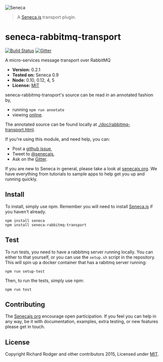 ![Seneca](http://senecajs.org/files/assets/seneca-logo.png)
> A [Seneca.js][] transport plugin.

# seneca-rabbitmq-transport
[![Build Status][travis-badge]][travis-url]
[![Gitter][gitter-badge]][gitter-url]

A micro-services message transport over RabbitMQ

- __Version:__ 0.2.1
- __Tested on:__ Seneca 0.9
- __Node:__ 0.10, 0.12, 4, 5
- __License:__ [MIT][]

seneca-rabbitmq-transport's source can be read in an annotated fashion by,

- running `npm run annotate`
- viewing [online](http://github.com/senecajs/seneca-rabbitmq-transport/doc/rabbitmq-transport.html).

The annotated source can be found locally at [./doc/rabbitmq-transport.html]().

If you're using this module, and need help, you can:

- Post a [github issue][],
- Tweet to [@senecajs][],
- Ask on the [Gitter][gitter-url].

If you are new to Seneca in general, please take a look at [senecajs.org][]. We have everything from
tutorials to sample apps to help get you up and running quickly.


## Install
To install, simply use npm. Remember you will need to install [Seneca.js][] if you haven't already.

```
npm install seneca
npm install seneca-rabbitmq-transport
```

## Test
To run tests, you need to have a rabbitmq server running locally. You can either to that yourself, or
you can use the `setup.sh` script in the repository. This will spin up a docker container that has a
rabitmq server running:

```
npm run setup-test
```
Then, to run the tests, simply use npm:

```
npm run test
```

## Contributing
The [Senecajs org][] encourage open participation. If you feel you can help in any way, be it with
documentation, examples, extra testing, or new features please get in touch.

## License
Copyright Richard Rodger and other contributors 2015, Licensed under [MIT][].

[travis-badge]: https://travis-ci.org/piccoloaiutante/seneca-rabbitmq-transport.svg?branch=master
[travis-url]: https://travis-ci.org/piccoloaiutante/seneca-rabbitmq-transport
[gitter-badge]: https://badges.gitter.im/Join%20Chat.svg
[gitter-url]: https://gitter.im/senecajs/seneca

[MIT]: ./LICENSE
[Senecajs org]: https://github.com/senecajs/
[Seneca.js]: https://www.npmjs.com/package/seneca
[senecajs.org]: http://senecajs.org/
[github issue]: https://github.com/senecajs/seneca-rabbitmq-transport/issues
[@senecajs]: http://twitter.com/senecajs

